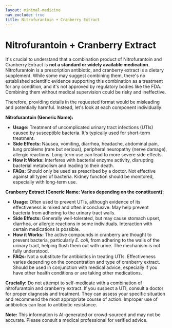 ```yaml
---
layout: minimal-medicine
nav_exclude: true
title: Nitrofurantoin + Cranberry Extract
---
```


# Nitrofurantoin + Cranberry Extract

It's crucial to understand that a combination product of Nitrofurantoin and Cranberry Extract is **not a standard or widely available medication**.  Nitrofurantoin is a prescription antibiotic, and cranberry extract is a dietary supplement.  While some may suggest combining them, there's no established scientific evidence supporting this combination as a treatment for any condition, and it's not approved by regulatory bodies like the FDA.  Combining them without medical supervision could be risky and ineffective.

Therefore, providing details in the requested format would be misleading and potentially harmful.  Instead, let's look at each component individually:


**Nitrofurantoin (Generic Name):**

* **Usage:**  Treatment of uncomplicated urinary tract infections (UTIs) caused by susceptible bacteria.  It's typically used for short-term treatment.
* **Side Effects:** Nausea, vomiting, diarrhea, headache, abdominal pain, lung problems (rare but serious), peripheral neuropathy (nerve damage), allergic reactions.  Long-term use can lead to more severe side effects.
* **How it Works:** Interferes with bacterial enzyme activity, disrupting bacterial metabolism and leading to their death.
* **FAQs:**  Should only be used as prescribed by a doctor.  Not effective against all types of bacteria.  Kidney function should be monitored, especially with long-term use.


**Cranberry Extract (Generic Name: Varies depending on the constituent):**

* **Usage:**  Often used to prevent UTIs, although evidence of its effectiveness is mixed and often inconclusive.  May help prevent bacteria from adhering to the urinary tract walls.
* **Side Effects:** Generally well-tolerated, but may cause stomach upset, diarrhea, or allergic reactions in some individuals.  Interaction with certain medications is possible.
* **How it Works:**  The active compounds in cranberry are thought to prevent bacteria, particularly *E. coli*, from adhering to the walls of the urinary tract, helping flush them out with urine.  The mechanism is not fully understood.
* **FAQs:**  Not a substitute for antibiotics in treating UTIs.  Effectiveness varies depending on the concentration and type of cranberry extract.  Should be used in conjunction with medical advice, especially if you have other health conditions or are taking other medications.


**Crucially:**  Do not attempt to self-medicate with a combination of nitrofurantoin and cranberry extract.  If you suspect a UTI, consult a doctor for proper diagnosis and treatment.  They can assess your specific situation and recommend the most appropriate course of action.  Improper use of antibiotics can lead to antibiotic resistance.


**Note:** This information is AI-generated or crowd-sourced and may not be accurate. Please consult a medical professional for verified advice.